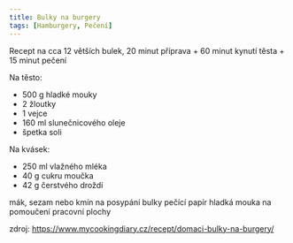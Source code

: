```yaml
---
title: Bulky na burgery
tags: [Hamburgery, Pečení]
---
```


Recept na cca 12 větších bulek, 20 minut příprava + 60 minut kynutí těsta + 15 minut pečení

Na těsto:

* 500 g hladké mouky
* 2 žloutky
* 1 vejce
* 160 ml slunečnicového oleje
* špetka soli

Na kvásek:

* 250 ml vlažného mléka
* 40 g cukru moučka
* 42 g čerstvého droždí

mák, sezam nebo kmín na posypání bulky
pečící papír
hladká mouka na pomoučení pracovní plochy

zdroj: https://www.mycookingdiary.cz/recept/domaci-bulky-na-burgery/